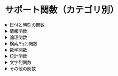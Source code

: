 # サポート関数（カテゴリ別）

<details><summary>日付と時刻の関数</summary><div>

| 関数                                                 | 説明              |
|:----------------------------------------------------|:-----------------|
| [DATE 関数](date-time.md#DATE)                       | 特定の日付を表す シリアル値を返します。|
| [DATESTRING 関数](date-time.md#DATESTRING)           | シリアル値を日付の文字列に変換します。|
| [DATEVALUE 関数](date-time.md#DATEVALUE)             | 文字列として格納された日付をシリアル値に変換します。| 
| [DAY 関数](date-time.md#DAY)                         | 日付の日情報を返します。|
| [DAYS 関数](date-time.md#DAYS)                       | 2 つの日付間の日数を返します。|
| [DAYS360 関数](date-time.md#DAYS360)                 | 一部の会計計算に使用される 1 年 360 日の計算方式に基づいて、2 つの日付の間の日数を返します。|
| [EDATE 関数](date-time.md#EDATE)                     | 開始日から起算して、指定された月数だけ前または後の日付に対応するシリアル値を返します。|
| [EOMONTH 関数](date-time.md#EOMONTH)                 | 開始日から起算して、指定された月数だけ前または後の月の最終日に対応するシリアル値を返します。|
| [HOUR 関数](date-time.md#HOUR)                       | 時刻から時間の値を返します。|
| [ISODATESTRING 関数](date-time.md#ISODATESTRING)     | シリアル値を ISO 8601 の UTC 日付書式に変換します。|
| [ISOWEEKNUM 関数](date-time.md#ISOWEEKNUM)           | 指定された日付のその年における ISO 週番号を返します。|
| [MINUTE 関数](date-time.md#MINUTE)                   | 時刻の分を返します。 |
| [MONTH 関数](date-time.md#MONTH)                     | 日付の月を返します。|
| [NETWORKDAYS 関数](date-time.md#NETWORKDAYS)         | 開始日から終了日までの期間に含まれる稼動日の日数を返します。| 
| [NETWORKDAYSINTL 関数](date-time.md#NETWORKDAYSINTL) | 週末の曜日とその日数を示すパラメーターを使用して、2 つの日付の間の稼働日数を返します。|
| [NOW 関数](date-time.md#NOW)                         | 現在を表すシリアル値を返します。|
| [SECOND 関数](date-time.md#SECOND)                   | 時刻の秒を返します。|
| [TIME 関数](date-time.md#TIME)                       | 指定した時刻に対応するシリアル値を返します。|
| [TIMESTRING 関数](date-time.md#TIMESTRING)           | シリアル値を時刻の文字列に変換します。|
| [TIMEVALUE 関数](date-time.md#TIMEVALUE)             | 文字列で表された時刻をシリアル値に変換します。|
| [TODAY 関数](date-time.md#TODAY)                     | 現在の日付に対応するシリアル値を返します。|
| [WEEKDAY 関数](date-time.md#WEEKDAY)                 | 日付に対応する曜日を返します。|
| [WEEKNUM 関数](date-time.md#WEEKNUM)                 | 特定の日付が第何週目に当たるかを返します。|
| [WORKDAY 関数](date-time.md#WORKDAY)                 | 開始日から起算して、指定された稼動日数だけ前または後の日付に対応するシリアル値を返します。|
| [WORKDAYINTL 関数](date-time.md#WORKDAYINTL)         | 週末パラメーターを使用して、開始日から起算して指定した稼働日数だけ前または後の日付のシリアル値を返します。|
| [YEAR 関数](date-time.md#YEAR)                       | 日付に対応する年を返します。|
| [YEARFRAC 関数](date-time.md#YEARFRAC)               | 2 つの日付間の期間の数値で表される年の比率を計算します。|

</div></details>

<details><summary>情報関数</summary><div>

| 関数                                                 | 説明              |
|:----------------------------------------------------|:-----------------|
| [ISBLANK 関数](information.md#ISBLANK)              |テストの対象の値が空のとき TRUE を返します。|
| [ISERROR 関数](information.md#ISERROR)              |テストの対象の値がエラーを示す値のとき TRUE を返します。|
| [ISEVEN 関数](information.md#ISEVEN)                |テストの対象の値が偶数のとき TRUE を返します。|
| [ISODD 関数](information.md#ISODD)                  |テストの対象の値が奇数のとき TRUE を返します。|

</div></details>

<details><summary>論理関数</summary><div>

| 関数                                                 | 説明              |
|:----------------------------------------------------|:-----------------|
| [AND 関数](logical.md#AND)                           | すべての引数が TRUE のときに TRUE を返します。|
| [FALSE 関数](logical.md#FALSE)                       | 論理値 FALSE を返します。|
| [IF 関数](logical.md#IF)                             | 値または数式が条件を満たしているかどうかを判定します。|
| [IFERROR 関数](logical.md#IFERROR)                   | 数式の結果がエラーの場合は指定した値を返し、それ以外の場合は数式の結果を返します。|
| [NOT 関数](logical.md#NOT)                           | 引数の論理値を反転させます。|
| [OR 関数](logical.md#OR)                             | いずれかの引数が TRUE のときに TRUE を返します。|
| [SWITCH 関数](logical.md#SWITCH)                     | 式に対して値の一覧を評価し、最初に一致する値に対応する結果を返します。|
| [TRUE 関数](logical.md#TRUE)                         | 論理値 TRUE を返します。 |
| [XOR 関数](logical.md#XOR)                           | すべての引数の排他的論理和を返します。|

</div></details>

<details><summary>検索/行列関数</summary><div>

| 関数                                                 | 説明              |
|:----------------------------------------------------|:-----------------|
| [CHOOSE 関数](lookup-matrix.md#CHOOSE)               | 引数リストの値の中から特定の値を 1 つ選択します。|
| [INDEX 関数](lookup-matrix.md#INDEX)                 | 行番号で指定される配列の要素の値を返します。|
| [ROWS 関数](lookup-matrix.md#ROWS)                   | 配列の行数を返します。|

</div></details>

<details><summary>数学関数</summary><div>

| 関数                                                 | 説明              |
|:----------------------------------------------------|:-----------------|
| [ABS 関数](math-trig.md#ABS)                         | 数値の絶対値を返します。|
| [CEILING 関数](math-trig.md#CEILING)                 | 指定された基準値の倍数のうち、最も近い値に数値を切り上げます。|
| [CEILINGMATH 関数](math-trig.md#CEILINGMATH)         | 数値を最も近い整数、または基準値の倍数で最も近い数に切り上げます。|
| [CEILINGPRECISE 関数](math-trig.md#CEILINGPRECISE)   | 数値を最も近い整数、または基準値の倍数で最も近い数に切り上げます。|
| [EVEN 関数](math-trig.md#EVEN)                       | 指定した数値を最も近い偶数に切り上げた数値を返します。|
| [FACT 関数](math-trig.md#FACT)                       | 数値の階乗を返します。|
| [FACTDOUBLE 関数](math-trig.md#FACTDOUBLE)           | 数値の二重階乗を返します。|
| [FLOOR 関数](math-trig.md#FLOOR)                     | 数値を指定された桁数で切り捨てます。|
| [FLOORMATH 関数](math-trig.md#FLOORMATH)             | 指定された基準値の倍数のうち、最も近い値に数値を切り捨てます。|
| [FLOOPRECISE 関数](math-trig.md#FLOOPRECISE)         | 指定された基準値の倍数のうち、最も近い値に数値を切り捨てます。|
| [INT 関数](math-trig.md#INT)                         | 指定された数値を最も近い整数に切り捨てます。|
| [ISOCEILING 関数](math-trig.md#ISOCEILING)           | 数値を最も近い整数、または基準値の倍数で最も近い数に切り上げます。|
| [MOD 関数](math-trig.md#MOD)                         | 数値を除数で割ったときの剰余を返します。 |
| [MROUND 関数](math-trig.md#MROUND)                   | 指定された値の倍数になるように丸められた数値を返します。|
| [ODD 関数](math-trig.md#ODD)                         | 数値を切り上げて、最も近い奇数にします。|
| [POWER 関数](math-trig.md#POWER)                     | 数値のべき乗を返します。|
| [PRODUCT 関数](math-trig.md#PRODUCT)                 | 引数として指定されたすべての数値を積算し、その積を返します。|
| [QUOTIENT 関数](math-trig.md#QUOTIENT)               | 除算の商の整数部を返します。|
| [ROUND 関数](math-trig.md#ROUND)                     | 数値を四捨五入して指定された桁数にします。|
| [ROUNDDOWN 関数](math-trig.md#ROUNDDOWN)             | 数値を指定された桁数で切り捨てます。|
| [ROUNDUP 関数](math-trig.md#ROUNDUP)                 | 数値を指定された桁数に切り上げます。|
| [SQRT 関数](math-trig.md#SQRT)                       | 正の平方根を返します。|
| [SUM 関数](math-trig.md#SUM)                         | 引数を合計します。|
| [SUMIF 関数](math-trig.md#SUMIF)                     | 指定した条件を満たす範囲内の値を合計します。|
| [SUMIFS 関数](math-trig.md#SUMIFS)                   | 複数の検索条件に一致するすべての引数を合計します。|
| [TRUNC 関数](math-trig.md#TRUNC)                     | 数値の小数部を切り捨てて、整数または指定した桁数に変換します。|

</div></details>

<details><summary>統計関数</summary><div>

| 関数                                                 | 説明              |
|:----------------------------------------------------|:-----------------|
| [AVEDEV 関数](stastical.md#AVEDEV)                   | データ全体の平均値に対するそれぞれのデータの絶対偏差の平均を返します。|
| [AVERAGE 関数](stastical.md#AVERAGE)                 | 引数の平均 (算術平均) を返します。|
| [AVERAGEA 関数](stastical.md#AVERAGEA)               | 数値、文字列、および論理値を含む引数の平均値を返します。|
| [AVERAGEIF 関数](stastical.md#AVERAGEIF)             | 範囲内の条件に一致するすべての値の平均値 (算術平均) を返します。|
| [AVERAGEIFS 関数](stastical.md#AVERAGEIFS)           | 複数の範囲内の条件に一致するすべての値の平均値 (算術平均) を返します。|
| [COUNT 関数](stastical.md#COUNT)                     | 引数リストの各項目に含まれる数値の個数を返します。|
| [COUNTA 関数](stastical.md#COUNTA)                   | 範囲に含まれる空白ではない引数リストに含まれる数値の個数を返します。|
| [COUNTBLANK 関数](stastical.md#COUNTBLANK)           | 指定された範囲に含まれる空白フィールドの個数を返します。|
| [COUNTIF 関数](stastical.md#COUNTIF)                 | 1 つの検索条件に一致する範囲内のフィールドの個数を返します。|
| [COUNTIFS 関数](stastical.md#COUNTIFS)               | 複数の検索条件に一致する範囲内のフィールドの個数を返します。|
| [LARGE 関数](stastical.md#LARGE)                     | 指定されたデータの中で k 番目に大きなデータを返します。|
| [MAX 関数](stastical.md#MAX)                         | 一連の引数のうち、最大の数値を返します。|
| [MAXIFS 関数](stastical.md#MAXIFS)                   | 条件セットで指定されたデータの中の最大値を返します。|
| [MODE.SNGL 関数](stastical.md#MODE.SNGL)             | 引数リストに含まれる数値データの中で、最も頻繁に出現する値 (モード) を返します。|
| [MODE.MULT 関数](stastical.md#MODE.MULT)             | 引数リストに含まれる数値データの中で、最も頻繁に出現する値 (モード) を配列で返します。|
| [MEDIAN 関数](stastical.md#MEDIAN)                   | 引数リストに含まれる数値のメジアン (中央値) を返します。|
| [MIN 関数](stastical.md#MIN)                         | 一連の引数のうち、最小の数値を返します。|
| [MINIFS 関数](stastical.md#MINIFS)                   | 条件セットで指定されたデータの中の最小値を返します。|
| [PERCENTILEEXC 関数](stastical.md#PERCENTILEEXC)     | 特定の範囲に含まれるデータの第 k 百分位数に当たる値を返します (k は 0 より大きく 1 より小さい値)。|
| [PERCENTILEINC 関数](stastical.md#PERCENTILEINC)     | 特定の範囲に含まれるデータの第 k 百分位数に当たる値を返します。|
| [PERCENTRANKEXC 関数](stastical.md#PERCENTRANKEXC)   | 配列内での値の順位を百分率 (0 より大きく 1 より小さい) で返します。|
| [PERCENTRANKINC 関数](stastical.md#PERCENTRANKINC)   | 配列内での値の順位を百分率 (0 ～ 1、0 および 1 を含む) で返します。|
| [QUARTILEEXC 関数](stastical.md#QUARTILEEXC)         | 0 ～ 1 の間 (0 および 1 を除く) の百分率の値に基づいて、データの配列の四分位数を返します。|
| [QUARTILEINC 関数](stastical.md#QUARTILEINC)         | 0 ～ 1 の間 (0 および 1 を含む) の百分率の値に基づいて、データの配列の四分位数を返します。|
| [RANK.AVG 関数](stastical.md#RANK.AVG)               | 数値のリストの中で、指定した数値の序列を返します。|
| [RANK.EQ 関数](stastical.md#RANK.EQ)                 | 数値のリストの中で、指定した数値の序列を返します。|
| [SMALL 関数](stastical.md#SMALL)                     | 指定されたデータの中で、k 番目に小さなデータを返します。 |
| [STDEV.P 関数](stastical.md#STDEV.P)                 | 引数を母集団全体と見なし、母集団の標準偏差を返します。|
| [STDEV.S 関数](stastical.md#STDEV.S)                 | 引数を正規母集団の標本と見なし、標本に基づいて母集団の標準偏差の推定値を返します。|
| [TRIMMEAN 関数](stastical.md#TRIMMEAN)               | データの中間項の平均を返します。|
| [VAR.P 関数](stastical.md#VAR.P)                     | 引数を母集団全体と見なし、母集団の分散 (標本分散) を返します。|
| [VAR.S 関数](stastical.md#VAR.S)                     | 標本に基づいて母集団の分散の推定値 (不偏分散) を返します。|

</div></details>

<details><summary>文字列関数</summary><div>

| 関数                                                 | 説明              |
|:----------------------------------------------------|:-----------------|
| [CHAR 関数](text.md#CHAR)                            | 数値で指定された文字を返します。|
| [CODE 関数](text.md#CODE)                            | テキスト文字列内の先頭文字の数値コードを返します。|
| [CONCAT 関数](text.md#CONCAT)                        | 複数の文字列を結合して 1 つの文字列にまとめます。|
| [CONCATENATE 関数](text.md#CONCATENATE)              | 複数の文字列を結合して 1 つの文字列にまとめます。|
| [DOLLAR 関数](text.md#DOLLAR)                        | 数値を四捨五入し、通貨書式を設定した文字列に変換します。|
| [EXACT 関数](text.md#EXACT)                          | 2 つの文字列が等しいかどうかを判定します。|
| [FIND 関数](text.md#FIND)                            | 指定された文字列を他の文字列の中で検索します。|
| [FIXED 関数](text.md#FIXED)                          | 数値を四捨五入し、書式設定した文字列に変換します。|
| [LEFT 関数](text.md#LEFT)                            | 文字列の先頭から指定された数の文字を返します。|
| [LEN 関数](text.md#LEN)                              | 文字列の文字数を返します。|
| [LOWER 関数](text.md#LOWER)                          | 文字列に含まれる英大文字をすべて小文字に変換します。|
| [MID 関数](text.md#MID)                              | 文字列の指定された位置から指定された文字数の文字を返します。|
| [PROPER 関数](text.md#PROPER)                        | 文字列に含まれる英単語の先頭文字だけを大文字に変換します。|
| [REPLACE 関数](text.md#REPLACE)                      | 文字列中の指定された数の文字を他の文字に置き換えます。|
| [REPT 関数](text.md#REPT)                            | 文字列を指定された回数だけ繰り返して表示します。|
| [RIGHT 関数](text.md#RIGHT)                          | 文字列の末尾 (右端) から指定された文字数の文字を返します。|
| [SEARCH 関数](text.md#SEARCH)                        | 指定された文字列を他の文字列の中で検索します。大文字と小文字は区別されません。|
| [SUBSTITUTE 関数](text.md#SUBSTITUTE)                | 文字列中の指定された文字を他の文字に置き換えます。|
| [TEXTJOIN 関数](text.md#TEXTJOIN)                    | 複数の範囲や文字列からのテキストを結合し、結合する各テキスト値の間に指定した区切り記号を挿入します。|
| [TRIM 関数](text.md#TRIM)                            | 文字列から余分なスペースを削除します。|
| [UPPER 関数](text.md#UPPER)                          | 文字列を大文字に変換します。|
| [YEN 関数](text.md#YEN)                              | 数値を四捨五入し、通貨書式を設定した文字列に変換します。|

</div></details>

<details><summary>その他の関数</summary><div>

| 関数                                                 | 説明              |
|:----------------------------------------------------|:-----------------|
| [UNIQUE 関数](miscellaneous.md#UNIQUE)               | 重複しない値を抽出します。|
| [NULL 関数](miscellaneous.md#NULL)                   | NULL を返します。|

</div></details>